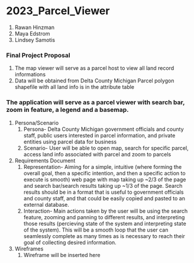 # 2023_Parcel_Viewer
 1. Rawan Hinzman
 2. Maya Edstrom
 3. Lindsey Samotis


### Final Project Proposal
1. The map viewer will serve as a parcel host to view all land record informations
2. Data will be obtained from Delta County Michigan
    Parcel polygon shapefile with all land info is in the attribute table

### The application will serve as a parcel viewer with search bar, zoom in feature, a legend and a basemap. 

1. Persona/Scenario
    1. Persona- Delta County Michigan government officials and county staff, public users interested in parcel information, and private entities using parcel data for business
    2. Scenario- User will be able to open map, search for specific parcel, access land info associated with parcel and zoom to parcels
2. Requirements Document
    1. Representation- Aiming for a simple, intuitive (where forming the overall goal, then a specific intention, and then a specific action to execute is smooth) web page with map taking up ~2/3 of the page and search bar/search results taking up ~1/3 of the page. Search results should be in a format that is useful to government officials and county staff, and that could be easily copied and pasted to an external database.
    2. Interaction- Main actions taken by the user will be using the search feature, zooming and panning to different results, and interpreting those results (percieving state of the system and interpreting state of the system). This will be a smooth loop that the user can seamlessly complete as many times as is necessary to reach their goal of collecting desired information.
3. Wireframes
    1. Wireframe will be inserted here 
